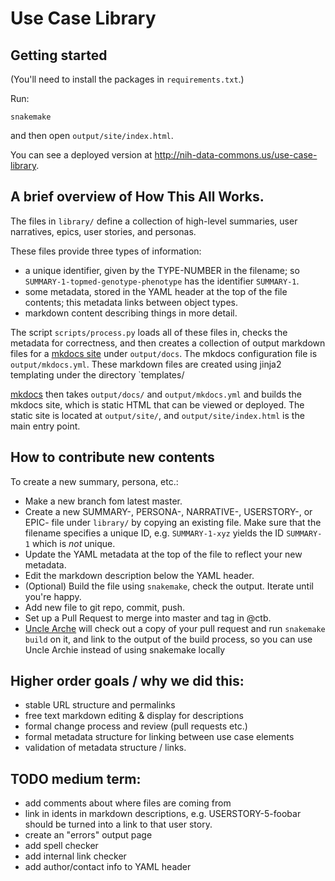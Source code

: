 # Use Case Library

## Getting started

(You'll need to install the packages in `requirements.txt`.)

Run:
```
snakemake
```

and then open `output/site/index.html`.

You can see a deployed version at <http://nih-data-commons.us/use-case-library>.

## A brief overview of How This All Works.

The files in `library/` define a collection of high-level summaries,
user narratives, epics, user stories, and personas.

These files provide three types of information:
* a unique identifier, given by the TYPE-NUMBER in the filename; so `SUMMARY-1-topmed-genotype-phenotype` has the identifier `SUMMARY-1`.
* some metadata, stored in the YAML header at the top of the file contents; this metadata links between object types.
* markdown content describing things in more detail.

The script `scripts/process.py` loads all of these files in, checks
the metadata for correctness, and then creates a collection of output
markdown files for a [mkdocs site](https://www.mkdocs.org/) under
`output/docs`. The mkdocs configuration file is `output/mkdocs.yml`.
These markdown files are created using jinja2 templating under the
directory `templates/

[mkdocs](https://www.mkdocs.org/) then takes `output/docs/` and
`output/mkdocs.yml` and builds the mkdocs site, which is static HTML
that can be viewed or deployed.  The static site is located at
`output/site/`, and `output/site/index.html` is the main entry point.

## How to contribute new contents

To create a new summary, persona, etc.:

* Make a new branch fom latest master.
* Create a new SUMMARY-, PERSONA-, NARRATIVE-, USERSTORY-, or EPIC-
  file under `library/` by copying an existing file. Make sure that
  the filename specifies a unique ID, e.g. `SUMMARY-1-xyz` yields the
  ID `SUMMARY-1` which is *not* unique.
* Update the YAML metadata at the top of the file to reflect your new metadata.
* Edit the markdown description below the YAML header.
* (Optional) Build the file using `snakemake`, check the output. Iterate until you're happy.
* Add new file to git repo, commit, push.
* Set up a Pull Request to merge into master and tag in @ctb.
* [Uncle Arche](https://github.com/dcppc/uncle-archie) will check out a copy of 
  your pull request and run `snakemake build` on it, and link to the output of
  the build process, so you can use Uncle Archie instead of using snakemake locally

## Higher order goals / why we did this:

* stable URL structure and permalinks
* free text markdown editing & display for descriptions
* formal change process and review (pull requests etc.)
* formal metadata structure for linking between use case elements
* validation of metadata structure / links.

## TODO medium term:
* add comments about where files are coming from
* link in idents in markdown descriptions, e.g. USERSTORY-5-foobar should be turned into a link to that user story.
* create an "errors" output page
* add spell checker
* add internal link checker
* add author/contact info to YAML header

